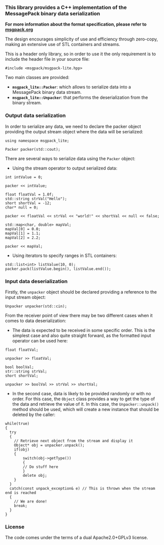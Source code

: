 ### This library provides a C++ implementation of the MessagePack binary data serialization ###

**For more information about the format specification, please refer to [msgpack.org](http://msgpack.org)**

The design encourages simplicity of use and efficiency through zero-copy, making an extensive use of STL containers and streams.

This is a header only library, so in order to use it the only requirement is to include the header file in your source file:
```
#include <msgpack/msgpack-lite.hpp>
```

Two main classes are provided:
  * **`msgpack_lite::Packer`**: which allows to serialize data into a MessagePack binary data stream.
  * **`msgpack_lite::Unpacker`**: that performs the deserialization from the binary stream.

### Output data serialization ###
In order to serialize any data, we need to declare the packer object providing the output stream object where the data will be serialized:
```
using namespace msgpack_lite;

Packer packer(std::cout); 
```
There are several ways to serialize data using the `Packer` object:
  * Using the stream operator to output serialized data:
```
int intValue = 0;

packer << intValue;

float floatVal = 1.0f;
std::string strVal("Hello");
short shortVal = -12;
char* null = 0;

packer << floatVal << strVal << "world!" << shortVal << null << false;

std::map<char, double> mapVal;
mapVal[0] = 0.0;
mapVal[1] = 1.1;
mapVal[2] = 2.2;

packer << mapVal;
```
  * Using iterators to specify ranges in STL containers:
```
std::list<int> listValue(10, 0);
packer.pack(listValue.begin(), listValue.end());
```

### Input data deserialization ###
Firstly, the `unpacker` object should be declared providing a reference to the input stream object:
```
Unpacker unpacker(std::cin); 
```
From the receiver point of view there may be two different cases when it comes to data deserialization:
  * The data is expected to be received in some specific order. This is the simplest case and also quite straight forward, as the formatted input operator can be used here:
```
float floatVal;

unpacker >> floatVal;

bool boolVal;
str::string strVal;
short shortVal;

unpacker >> boolVal >> strVal >> shortVal;
```
  * In the second case, data is likely to be provided randomly or with no order. For this case, the `Object` class provides a way to get the type of the data and retrieve the value of it. In this case, the `Unpacker::unpack()` method should be used, which will create a new instance that should be deleted by the caller:
```
while(true)
{
  try
  {
    // Retrieve next object from the stream and display it
    Object* obj = unpacker.unpack();
    if(obj)
    {
    	switch(obj->getType())
    	{
    	// Do stuff here
    	}
    	delete obj;
    }
  }
  catch(const unpack_exception& e) // This is thrown when the stream end is reached
  {
    // We are done!
    break;
  }
}
```

### License ###
The code comes under the terms of a dual Apache2.0+GPLv3 license.